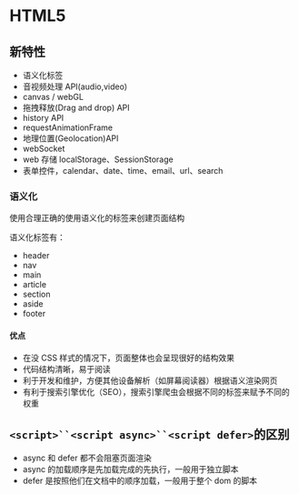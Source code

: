 # HTML5

## 新特性

- 语义化标签
- 音视频处理 API(audio,video)
- canvas / webGL
- 拖拽释放(Drag and drop) API
- history API
- requestAnimationFrame
- 地理位置(Geolocation)API
- webSocket
- web 存储 localStorage、SessionStorage
- 表单控件，calendar、date、time、email、url、search

### 语义化

使用合理正确的使用语义化的标签来创建页面结构

语义化标签有：

- header
- nav
- main
- article
- section
- aside
- footer

#### 优点

- 在没 CSS 样式的情况下，页面整体也会呈现很好的结构效果
- 代码结构清晰，易于阅读
- 利于开发和维护，方便其他设备解析（如屏幕阅读器）根据语义渲染网页
- 有利于搜索引擎优化（SEO），搜索引擎爬虫会根据不同的标签来赋予不同的权重

## ` <script>``<script async>``<script defer> `的区别

- async 和 defer 都不会阻塞页面渲染
- async 的加载顺序是先加载完成的先执行，一般用于独立脚本
- defer 是按照他们在文档中的顺序加载，一般用于整个 dom 的脚本
